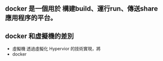 ## docker 是一個用於 構建build、運行run、傳送share 應用程序的平台。

## docker 和虛擬機的差別
- 虛擬機
  透過虛擬化 Hypervior 的技術實現，將
- docker
  
